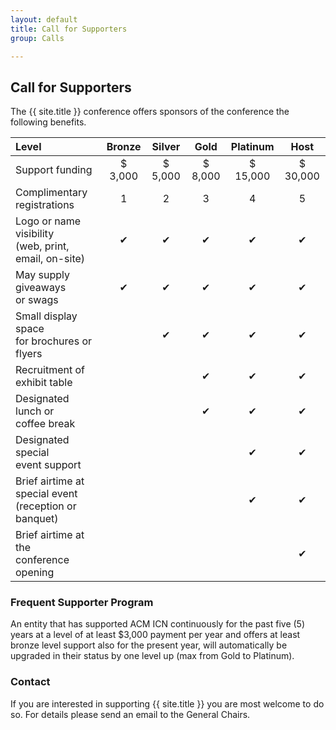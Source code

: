 ```yaml
---
layout: default
title: Call for Supporters
group: Calls

---
```


## Call for Supporters

The {{ site.title }} conference offers sponsors of the conference the following benefits.

| Level           | Bronze   | Silver  | Gold | Platinum | Host |
|:--------------- |:--------:|:-------:|:----:|:--------:|:----:|
| Support funding | $ 3,000  | $ 5,000 | $ 8,000 | $ 15,000  | $ 30,000 |
| Complimentary registrations| 1 | 2 | 3 | 4 | 5 |
| Logo or name visibility <br> (web, print, email, on-site) | &#10004; | &#10004; | &#10004; | &#10004; | &#10004; |
| May supply giveaways <br> or swags | &#10004; | &#10004; | &#10004; | &#10004; | &#10004; |
| Small display space <br> for brochures or flyers | | &#10004; | &#10004; | &#10004; | &#10004; |
| Recruitment of exhibit table | | | &#10004; | &#10004; | &#10004; |
| Designated lunch or <br> coffee break | | | &#10004; | &#10004; | &#10004; |
| Designated special <br> event support | | | | &#10004; | &#10004; |
| Brief airtime at special event <br> (reception or banquet) | | | | &#10004; | &#10004; | 
| Brief airtime at the <br> conference opening | | | | | &#10004; | 

### Frequent Supporter Program

An entity that has supported ACM ICN continuously for the past five (5) years at a level of at least $3,000 payment per year and offers at least bronze level support also for the present year, will automatically be upgraded in their status by one level up (max from Gold to Platinum).

### Contact

If you are interested in supporting {{ site.title }} you are most welcome to do so.
For details please send an email to the General Chairs.
 
